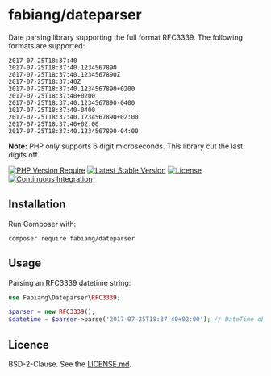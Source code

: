 # fabiang/dateparser

Date parsing library supporting the full format RFC3339. The following formats are supported:

```
2017-07-25T18:37:40
2017-07-25T18:37:40.1234567890
2017-07-25T18:37:40.1234567890Z
2017-07-25T18:37:40Z
2017-07-25T18:37:40.1234567890+0200
2017-07-25T18:37:40+0200
2017-07-25T18:37:40.1234567890-0400
2017-07-25T18:37:40-0400
2017-07-25T18:37:40.1234567890+02:00
2017-07-25T18:37:40+02:00
2017-07-25T18:37:40.1234567890-04:00
```

**Note:** PHP only supports 6 digit microseconds. This library cut the last digits off.

[![PHP Version Require](http://poser.pugx.org/fabiang/dateparser/require/php)](https://packagist.org/packages/fabiang/dateparser)
[![Latest Stable Version](http://poser.pugx.org/fabiang/dateparser/v)](https://packagist.org/packages/fabiang/dateparser)
[![License](http://poser.pugx.org/fabiang/dateparser/license)](https://packagist.org/packages/fabiang/dateparser)  
[![Continuous Integration](https://github.com/fabiang/dateparser/actions/workflows/ci.yml/badge.svg)](https://github.com/fabiang/dateparser/actions/workflows/ci.yml)

## Installation

Run Composer with:

```
composer require fabiang/dateparser
```

## Usage

Parsing an RFC3339 datetime string:

```php
use Fabiang\Dateparser\RFC3339;

$parser = new RFC3339();
$datetime = $parser->parse('2017-07-25T18:37:40+02:00'); // DateTime object
```

## Licence

BSD-2-Clause. See the [LICENSE.md](LICENSE.md).
